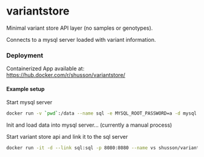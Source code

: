 # variantstore
Minimal variant store API layer (no samples or genotypes).

Connects to a mysql server loaded with variant information.

### Deployment

Containerized App available at:
https://hub.docker.com/r/shusson/variantstore/

#### Example setup
Start mysql server
```bash
docker run -v `pwd`:/data --name sql -e MYSQL_ROOT_PASSWORD=a -d mysql:5.7.18 --secure-file-priv=/data
```

Init and load data into mysql server... (currently a manual process)

Start variant store api and link it to the sql server
```bash
docker run -it -d --link sql:sql -p 8080:8080 --name vs shusson/variantstore -d 'root:password@tcp(sql:port)/db'
```

